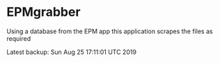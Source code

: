 # EPMgrabber
Using a database from the EPM app this application scrapes the files as required


Latest backup: Sun Aug 25 17:11:01 UTC 2019
